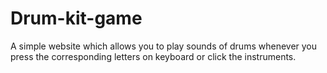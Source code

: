 # Drum-kit-game

A simple website which allows you to play sounds of drums whenever you press the corresponding letters on keyboard or click the instruments. 
